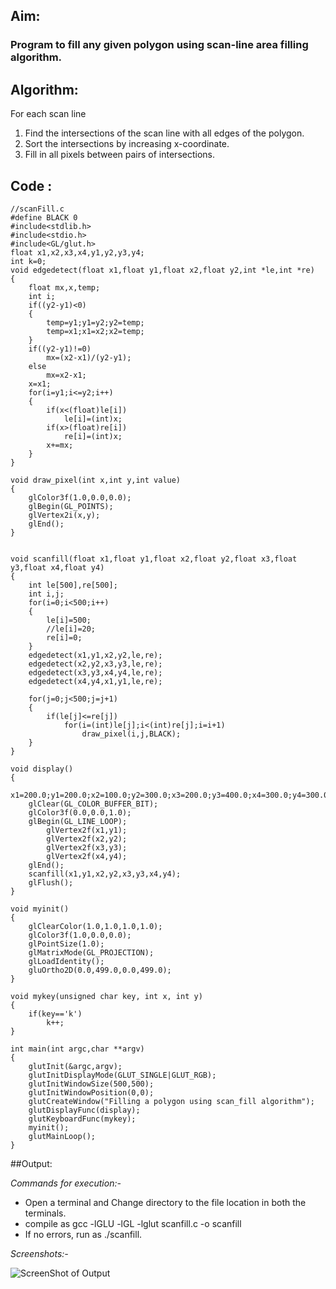 ## Aim:
### Program to fill any given polygon using scan-line area filling algorithm.

## Algorithm:

For each scan line

1. Find the intersections of the scan line with all edges of the polygon.
2. Sort the intersections by increasing x-coordinate.
3. Fill in all pixels between pairs of intersections.

## Code : 
    //scanFill.c
	#define BLACK 0
	#include<stdlib.h>
	#include<stdio.h>
	#include<GL/glut.h>
	float x1,x2,x3,x4,y1,y2,y3,y4;
	int k=0;
	void edgedetect(float x1,float y1,float x2,float y2,int *le,int *re)
	{
		float mx,x,temp;
		int i;
		if((y2-y1)<0)
		{
			temp=y1;y1=y2;y2=temp;
			temp=x1;x1=x2;x2=temp;
		}
		if((y2-y1)!=0)
			mx=(x2-x1)/(y2-y1);
		else
			mx=x2-x1;
		x=x1;
		for(i=y1;i<=y2;i++)
		{
			if(x<(float)le[i])
				le[i]=(int)x;
			if(x>(float)re[i])
				re[i]=(int)x;
			x+=mx;
		}
	}

	void draw_pixel(int x,int y,int value)
	{
		glColor3f(1.0,0.0,0.0);
		glBegin(GL_POINTS);
		glVertex2i(x,y);
		glEnd();
	}


	void scanfill(float x1,float y1,float x2,float y2,float x3,float y3,float x4,float y4)
	{
		int le[500],re[500];
		int i,j;
		for(i=0;i<500;i++)
		{
			le[i]=500;
			//le[i]=20;
			re[i]=0;
		}
		edgedetect(x1,y1,x2,y2,le,re);
		edgedetect(x2,y2,x3,y3,le,re);
		edgedetect(x3,y3,x4,y4,le,re);
		edgedetect(x4,y4,x1,y1,le,re);

		for(j=0;j<500;j=j+1)
		{
			if(le[j]<=re[j])
				for(i=(int)le[j];i<(int)re[j];i=i+1)
					draw_pixel(i,j,BLACK);
		}
	}

	void display()
	{
		x1=200.0;y1=200.0;x2=100.0;y2=300.0;x3=200.0;y3=400.0;x4=300.0;y4=300.0;
		glClear(GL_COLOR_BUFFER_BIT);
		glColor3f(0.0,0.0,1.0);
		glBegin(GL_LINE_LOOP);
			glVertex2f(x1,y1);
			glVertex2f(x2,y2);
			glVertex2f(x3,y3);
			glVertex2f(x4,y4);
		glEnd();
		scanfill(x1,y1,x2,y2,x3,y3,x4,y4);
		glFlush();
	}

	void myinit()
	{
		glClearColor(1.0,1.0,1.0,1.0);
		glColor3f(1.0,0.0,0.0);
		glPointSize(1.0);
		glMatrixMode(GL_PROJECTION);
		glLoadIdentity();
		gluOrtho2D(0.0,499.0,0.0,499.0);
	}

	void mykey(unsigned char key, int x, int y)
	{
		if(key=='k')
			k++;
	}

	int main(int argc,char **argv)
	{
		glutInit(&argc,argv);
		glutInitDisplayMode(GLUT_SINGLE|GLUT_RGB);
		glutInitWindowSize(500,500);
		glutInitWindowPosition(0,0);
		glutCreateWindow("Filling a polygon using scan_fill algorithm");
		glutDisplayFunc(display);
		glutKeyboardFunc(mykey);
		myinit();
		glutMainLoop();
	}

##Output:

*Commands for execution:-*

* Open a terminal and Change directory to the file location in both the terminals.
* compile as gcc -lGLU -lGL -lglut scanfill.c -o scanfill
* If no errors, run as ./scanfill.

*Screenshots:-*

![ScreenShot of Output](scanfill.png)
